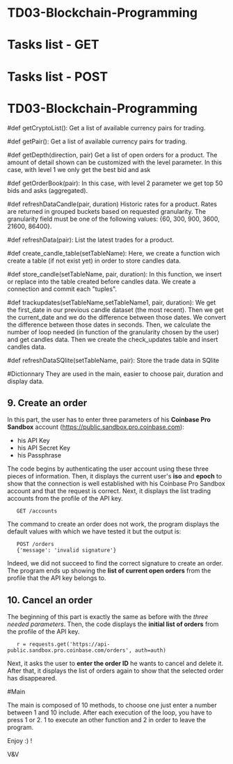 # TD03-Blockchain-Programming

# Tasks list - GET

# Tasks list - POST
# TD03-Blockchain-Programming

#def getCryptoList():
  Get a list of available currency pairs for trading.
 
#def getPair(): 
  Get a list of available currency pairs for trading.
 
#def getDepth(direction, pair)
  Get a list of open orders for a product. The amount of detail shown can be customized with the level parameter.
  In this case, with level 1 we only get the best bid and ask
  
#def getOrderBook(pair):
  In this case, with level 2 parameter we get top 50 bids and asks (aggregated).

#def refreshDataCandle(pair, duration)
  Historic rates for a product. Rates are returned in grouped buckets based on requested granularity.
  The granularity field must be one of the following values: {60, 300, 900, 3600, 21600, 86400}.

#def refreshData(pair):
  List the latest trades for a product.

#def create_candle_table(setTableName):
  Here, we create a function wich create a table (if not exist yet) in order to store candles data.

#def store_candle(setTableName, pair, duration):
  In this function, we insert or replace into the table created before candles data.
  We create a connection and commit each "tuples".

#def trackupdates(setTableName,setTableName1, pair, duration):
  We get the first_date in our previous candle dataset (the most recent). Then we get the           current_date
  and we do the difference between those dates. We convert the difference between those dates in    seconds. Then, we calculate the number of loop needed (in function of the granularity chosen by the user) and get candles data. Then we create the check_updates table and insert candles data.

#def refreshDataSQlite(setTableName, pair):
  Store the trade data in SQlite

#Dictionnary
  They are used in the main, easier to choose pair, duration and display data.
  
## 9. Create an order
In this part, the user has to enter three parameters of his **Coinbase Pro Sandbox** account (https://public.sandbox.pro.coinbase.com):
- his API Key
- his API Secret Key
- his Passphrase

The code begins by authenticating the user account using these three pieces of information. Then, it displays the current user's **iso** 
and **epoch** to show that the connection is well established with his Coinbase Pro Sandbox account and that the request is correct.
Next, it displays the list trading accounts from the profile of the API key.

       GET /accounts
The command to create an order does not work, the program displays the default values with which we have tested it but the output is:

       POST /orders
       {'message': 'invalid signature'}
Indeed, we did not succeed to find the correct signature to create an order.
The program ends up showing the **list of current open orders** from the profile that the API key belongs to.


## 10. Cancel an order
The beginning of this part is exactly the same as before with the *three needed parameters*.
Then, the code displays the **initial list of orders** from the profile of the API key.

       r = requests.get('https://api-public.sandbox.pro.coinbase.com/orders', auth=auth)
Next, it asks the user to **enter the order ID** he wants to cancel and delete it.
After that, it displays the list of orders again to show that the selected order has disappeared.

#Main

The main is composed of 10 methods, to choose one just enter a number between 1 and 10 include.
After each execution of the loop, you have to press 1 or 2. 
1 to execute an other function and 2 in order to leave the program.

Enjoy :) ! 

V&V
